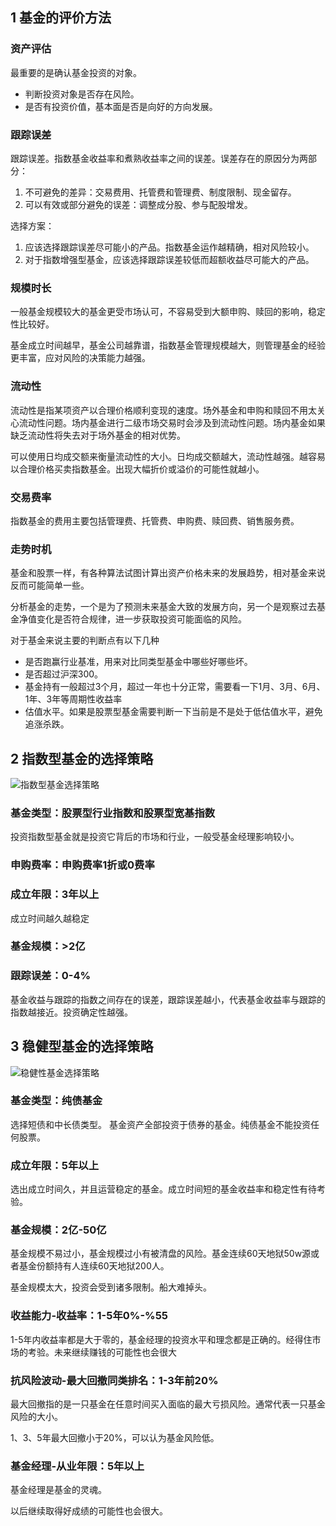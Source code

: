 


## 1 基金的评价方法

### 资产评估

最重要的是确认基金投资的对象。
* 判断投资对象是否存在风险。
* 是否有投资价值，基本面是否是向好的方向发展。

### 跟踪误差

跟踪误差。指数基金收益率和煮熟收益率之间的误差。误差存在的原因分为两部分：
1. 不可避免的差异：交易费用、托管费和管理费、制度限制、现金留存。
2. 可以有效或部分避免的误差：调整成分股、参与配股增发。


选择方案：
1. 应该选择跟踪误差尽可能小的产品。指数基金运作越精确，相对风险较小。
2. 对于指数增强型基金，应该选择跟踪误差较低而超额收益尽可能大的产品。

### 规模时长

一般基金规模较大的基金更受市场认可，不容易受到大额申购、赎回的影响，稳定性比较好。

基金成立时间越早，基金公司越靠谱，指数基金管理规模越大，则管理基金的经验更丰富，应对风险的决策能力越强。


### 流动性

流动性是指某项资产以合理价格顺利变现的速度。场外基金和申购和赎回不用太关心流动性问题。场内基金进行二级市场交易时会涉及到流动性问题。场内基金如果缺乏流动性将失去对于场外基金的相对优势。

可以使用日均成交额来衡量流动性的大小。日均成交额越大，流动性越强。越容易以合理价格买卖指数基金。出现大幅折价或溢价的可能性就越小。


### 交易费率

指数基金的费用主要包括管理费、托管费、申购费、赎回费、销售服务费。

### 走势时机

基金和股票一样，有各种算法试图计算出资产价格未来的发展趋势，相对基金来说反而可能简单一些。

分析基金的走势，一个是为了预测未来基金大致的发展方向，另一个是观察过去基金净值变化是否符合规律，进一步获取投资可能面临的风险。

对于基金来说主要的判断点有以下几种
* 是否跑赢行业基准，用来对比同类型基金中哪些好哪些坏。
* 是否超过沪深300。
* 基金持有一般超过3个月，超过一年也十分正常，需要看一下1月、3月、6月、1年、3年等周期性收益率
* 估值水平。如果是股票型基金需要判断一下当前是不是处于低估值水平，避免追涨杀跌。


## 2 指数型基金的选择策略
![指数型基金选择策略](image/image-4.png)
### 基金类型：股票型行业指数和股票型宽基指数
投资指数型基金就是投资它背后的市场和行业，一般受基金经理影响较小。


### 申购费率：申购费率1折或0费率


### 成立年限：3年以上

成立时间越久越稳定


### 基金规模：>2亿


### 跟踪误差：0-4%

基金收益与跟踪的指数之间存在的误差，跟踪误差越小，代表基金收益率与跟踪的指数越接近。投资确定性越强。


## 3 稳健型基金的选择策略

![稳健性基金选择策略](image/image-3.png)

### 基金类型：纯债基金

选择短债和中长债类型。
基金资产全部投资于债券的基金。纯债基金不能投资任何股票。



### 成立年限：5年以上


选出成立时间久，并且运营稳定的基金。成立时间短的基金收益率和稳定性有待考验。


### 基金规模：2亿-50亿

基金规模不易过小，基金规模过小有被清盘的风险。基金连续60天地狱50w源或者基金份额持有人连续60天地狱200人。

基金规模太大，投资会受到诸多限制。船大难掉头。


### 收益能力-收益率：1-5年0%-%55

1-5年内收益率都是大于零的，基金经理的投资水平和理念都是正确的。经得住市场的考验。未来继续赚钱的可能性也会很大


### 抗风险波动-最大回撤同类排名：1-3年前20%


最大回撤指的是一只基金在任意时间买入面临的最大亏损风险。通常代表一只基金风险的大小。

1、3、5年最大回撤小于20%，可以认为基金风险低。

### 基金经理-从业年限：5年以上


基金经理是基金的灵魂。

以后继续取得好成绩的可能性也会很大。


